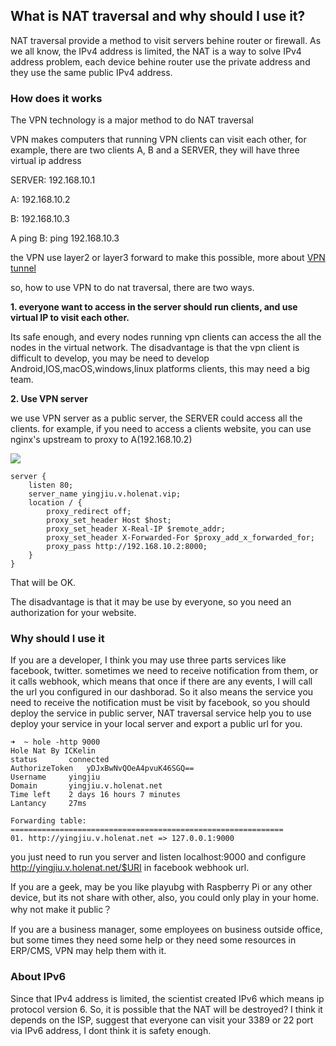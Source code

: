 ## What is NAT traversal and why should I use it?
NAT traversal provide a method to visit servers behine router or firewall. As we all know, the IPv4 address is limited, the NAT is a way to solve IPv4 address problem, each device behine router use the private address and they use the same public IPv4 address.

### How does it works
The VPN technology is a major method to do NAT traversal

VPN makes computers that running VPN clients can visit each other, for example, there are two clients A, B and a SERVER, they will have three virtual ip address 

SERVER: 192.168.10.1

A: 192.168.10.2

B: 192.168.10.3

A ping B: ping 192.168.10.3

the VPN use layer2 or layer3 forward to make this possible, more about [VPN tunnel](https://github.com/ICKelin/gtun)

so, how to use VPN to do nat traversal, there are two ways.

**1. everyone want to access in the server should run clients, and use virtual IP to visit each other.**

Its safe enough, and every nodes running vpn clients can access the all the nodes in the virtual network. 
The disadvantage is that the vpn client is difficult to develop, you may be need to develop Android,IOS,macOS,windows,linux platforms clients, this may need a big team.

**2. Use VPN server**

we use VPN server as a public server, the SERVER could access all the clients. for example, if you need to access a clients website, you can use nginx's upstream to proxy to A(192.168.10.2)

![](http://www.holenat.net/img/showcase-http.jpg)

```
server {
	listen 80;
	server_name yingjiu.v.holenat.vip;
	location / {
		proxy_redirect off;
		proxy_set_header Host $host;
		proxy_set_header X-Real-IP $remote_addr;
		proxy_set_header X-Forwarded-For $proxy_add_x_forwarded_for;
		proxy_pass http://192.168.10.2:8000;
	}
}

```
That will be OK.

The disadvantage is that it may be use by everyone, so you need an authorization for your website.

### Why should I use it
If you are a developer, I think you may use three parts services like facebook, twitter. sometimes we need to receive notification from them, or it calls webhook, which means that once if there are any events, I will call the url you configured in our dashborad. So it also means the service you need to receive the notification must be visit by facebook, so you should deploy the service in public server, NAT traversal service help you to use deploy your service in your local server and export a public url for you.

```
➜  ~ hole -http 9000
Hole Nat By ICKelin
status    	 connected
AuthorizeToken	 yDJxBwNvQOeA4pvuK46SGQ==
Username  	 yingjiu
Domain    	 yingjiu.v.holenat.net
Time left 	 2 days 16 hours 7 minutes
Lantancy  	 27ms

Forwarding table:
=============================================================
01. http://yingjiu.v.holenat.net => 127.0.0.1:9000

```

you just need to run you server and listen localhost:9000 and configure http://yingjiu.v.holenat.net/$URI in facebook webhook url.

If you are a geek, may be you like playubg with Raspberry Pi or any other device, but its not share with other, also, you could only play in your home. why not make it public？

If you are a business manager, some employees on business outside office, but some times they need some help or they need some resources in ERP/CMS, VPN may help them with it.

### About IPv6
Since that IPv4 address is limited, the scientist created IPv6 which means ip protocol version 6. So, it is possible that the NAT will be destroyed? I think it depends on the ISP, suggest that everyone can visit your 3389 or 22 port via IPv6 address, I dont think it is safety enough.
